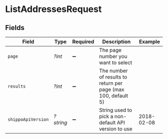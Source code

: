 # ListAddressesRequest


## Fields

| Field                                                         | Type                                                          | Required                                                      | Description                                                   | Example                                                       |
| ------------------------------------------------------------- | ------------------------------------------------------------- | ------------------------------------------------------------- | ------------------------------------------------------------- | ------------------------------------------------------------- |
| `page`                                                        | *?int*                                                        | :heavy_minus_sign:                                            | The page number you want to select                            |                                                               |
| `results`                                                     | *?int*                                                        | :heavy_minus_sign:                                            | The number of results to return per page (max 100, default 5) |                                                               |
| `shippoApiVersion`                                            | *?string*                                                     | :heavy_minus_sign:                                            | String used to pick a non-default API version to use          | 2018-02-08                                                    |